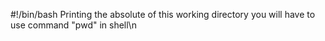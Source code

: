 #!/bin/bash
Printing the absolute of this working directory you will have to use command "pwd" in shell\n
